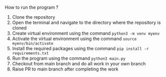 How to run the program ?

1. Clone the repository
2. Open the terminal and navigate to the directory where the repository is cloned
3. Create virtual environment using the command `python3 -m venv myenv`
4. Activate the virtual environment using the command `source myenv/bin/activate`
5. Install the required packages using the command `pip install -r requirements.txt`
6. Run the program using the command `python3 main.py`
7. Checkout from main branch and do all work in your own branch
8. Raise PR to main branch after completing the work
